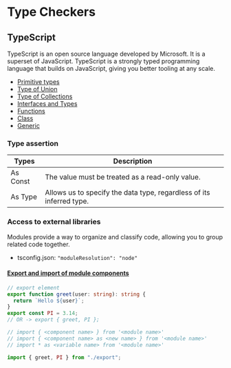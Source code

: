# Type Checkers

## TypeScript

TypeScript is an open source language developed by Microsoft. It is a superset of JavaScript. TypeScript is a strongly typed programming language that builds on JavaScript, giving you better tooling at any scale.

- [Primitive types](/typescript/primitive-types.ts)
- [Type of Union](/typescript/type-of-union.ts)
- [Type of Collections](/typescript/collections.ts)
- [Interfaces and Types](/typescript/interface.ts)
- [Functions](/typescript/functions.ts)
- [Class](/typescript/class.ts)
- [Generic](/typescript/generic.ts)

### Type assertion

| Types    | Description                                                          |
| -------- | -------------------------------------------------------------------- |
| As Const | The value must be treated as a read-only value.                      |
| As Type  | Allows us to specify the data type, regardless of its inferred type. |

### Access to external libraries

Modules provide a way to organize and classify code, allowing you to group related code
together.

- tsconfig.json: `"moduleResolution": "node"`

#### [Export and import of module components](/typescript/modules/)

```ts
// export element
export function greet(user: string): string {
  return `Hello ${user}`;
}
export const PI = 3.14;
// OR -> export { greet, PI };
```

```ts
// import { <component name> } from '<module name>'
// import { <component name> as <new name> } from '<module name>'
// import * as <variable name> from '<module name>'

import { greet, PI } from "./export";
```
